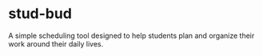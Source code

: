 # stud-bud
A simple scheduling tool designed to help students plan and organize their work around their daily lives.
